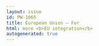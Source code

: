 ```yaml
---
layout: issue
id: PW-1065
title: European Union — For
html: more <b>EU integration</b>
autogenerated: true
---
```

